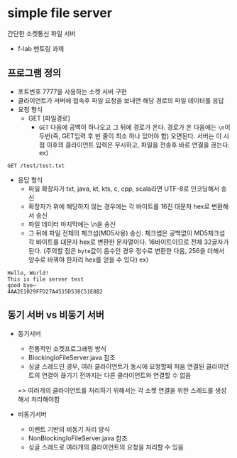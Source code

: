 # simple file server
간단한 소켓통신 파일 서버
- f-lab 멘토링 과제

## 프로그램 정의
- 포트번호 7777을 사용하는 소켓 서버 구현
- 클라이언트가 서버에 접속후 파일 요청을 보내면 해당 경로의 파일 데이터를 응답
- 요청 형식
  - GET [파일경로]
    - `GET` 다음에 공백이 하나오고 그 뒤에 경로가 온다. 경로가 온 다음에는 `\n`이 두번(즉, GET입력 후 빈 줄이 최소 하나 있어야 함) 오면된다. 서버는 이 시점 이후의 클라이언트 입력은 무시하고, 파일을 전송후 바로 연결을 끊는다.
ex) 
```
GET /test/test.txt
```
- 응답 형식
  - 파일 확장자가 txt, java, kt, kts, c, cpp, scala라면 UTF-8로 인코딩해서 송신
  - 확장자가 위에 해당하지 않는 경우에는 각 바이트를 16진 대문자 hex로 변환해서 송신
  - 파일 데이터 마지막에는 \n을 송신
  - 그 뒤에 파일 전체의 체크섬(MD5사용) 송신. 체크썸은 공백없이 MD5체크섬 각 바이트를 대문자 hex로 변환한 문자열이다. 16바이트이므로 전체 32글자가 된다.
    (주의할 점은 `byte`값이 음수인 경우 정수로 변환한 다음, 256을 더해서 양수로 바꿔야 한자리 hex를 얻을 수 있다)
ex)
```
Hello, World!
This is file server test
good bye~
4AA2E1029FFD27A4515D538C51E8B2
```

## 동기 서버 vs 비동기 서버
- 동기서버
  - 전통적인 소켓프로그래밍 방식
  - BlockingIoFileServer.java 참조
  - 싱글 스레드인 경우, 여러 클라이언트가 동시에 요청할때 처음 연결된 클라이언트의 연결이 끊기기 전까지는 다른 클라이언트와 연결할 수 없음
  
  => 여러개의 클라이언트를 처리하기 위해서는 각 소켓 연결을 위한 스레드를 생성해서 처리해야함

- 비동기서버
  - 이벤트 기반의 비동기 처리 방식
  - NonBlockingIoFileServer.java 참조
  - 싱글 스레드로 여러개의 클라이언트의 요청을 처리할 수 있음     
